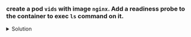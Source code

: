 ### create a pod `vids` with image `nginx`. Add a readiness probe to the container to exec `ls` command on it. 

<details><summary>Solution</summary>
<p>

```bash
# generate pod yaml
k run vids --image=nginx --dry-run=client -o yaml > pod.yaml

# update metadata of pod yaml
apiVersion: v1
kind: Pod
metadata:
  creationTimestamp: null
  labels:
    run: vids
  name: vids
spec:
  containers:
  - image: nginx
    name: vids
    readinessProbe:
      exec:
        command:
          - ls
    resources: {}
  dnsPolicy: ClusterFirst
  restartPolicy: Always
status: {}
```
</p>
</details>